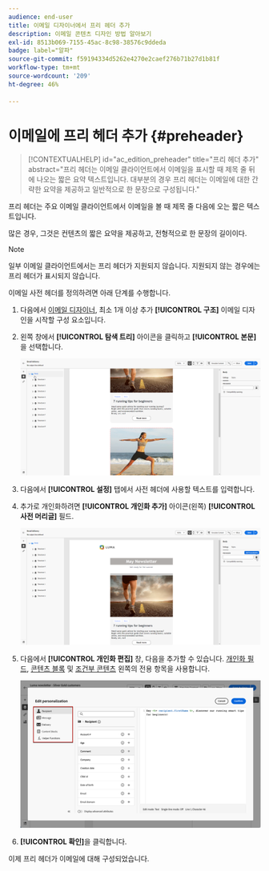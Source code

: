 ```yaml
---
audience: end-user
title: 이메일 디자이너에서 프리 헤더 추가
description: 이메일 콘텐츠 디자인 방법 알아보기
exl-id: 8513b069-7155-45ac-8c98-38576c9ddeda
badge: label="알파"
source-git-commit: f59194334d5262e4270e2caef276b71b27d1b81f
workflow-type: tm+mt
source-wordcount: '209'
ht-degree: 46%

---
```


# 이메일에 프리 헤더 추가 {#preheader}

>[!CONTEXTUALHELP]
>id="ac_edition_preheader"
>title="프리 헤더 추가"
>abstract="프리 헤더는 이메일 클라이언트에서 이메일을 표시할 때 제목 줄 뒤에 나오는 짧은 요약 텍스트입니다. 대부분의 경우 프리 헤더는 이메일에 대한 간략한 요약을 제공하고 일반적으로 한 문장으로 구성됩니다."

프리 헤더는 주요 이메일 클라이언트에서 이메일을 볼 때 제목 줄 다음에 오는 짧은 텍스트입니다.

많은 경우, 그것은 컨텐츠의 짧은 요약을 제공하고, 전형적으로 한 문장의 길이이다.

>[!NOTE]
>
>일부 이메일 클라이언트에서는 프리 헤더가 지원되지 않습니다. 지원되지 않는 경우에는 프리 헤더가 표시되지 않습니다.

이메일 사전 헤더를 정의하려면 아래 단계를 수행합니다.

1. 다음에서 [이메일 디자이너](create-email-content.md), 최소 1개 이상 추가 **[!UICONTROL 구조]** 이메일 디자인을 시작할 구성 요소입니다.

1. 왼쪽 창에서 **[!UICONTROL 탐색 트리]** 아이콘을 클릭하고 **[!UICONTROL 본문]**&#x200B;을 선택합니다.

   ![](assets/preheader_body.png)

1. 다음에서 **[!UICONTROL 설정]** 탭에서 사전 헤더에 사용할 텍스트를 입력합니다.

1. 추가로 개인화하려면 **[!UICONTROL 개인화 추가]** 아이콘(왼쪽) **[!UICONTROL 사전 머리글]** 필드.

   ![](assets/preheader_body_settings.png)

1. 다음에서 **[!UICONTROL 개인화 편집]** 창, 다음을 추가할 수 있습니다. [개인화 필드](../personalization/personalize.md), [콘텐츠 블록](../personalization/content-blocks.md) 및 [조건부 콘텐츠](../personalization/conditions.md) 왼쪽의 전용 항목을 사용합니다.

   ![](assets/preheader_body_personalization.png)

1. **[!UICONTROL 확인]**&#x200B;을 클릭합니다.

이제 프리 헤더가 이메일에 대해 구성되었습니다.

